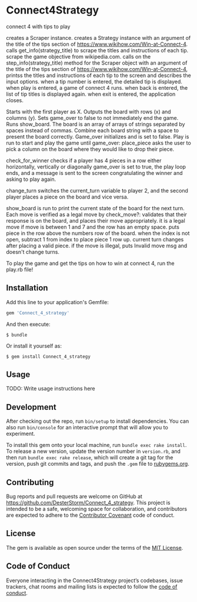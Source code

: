 # Connect4Strategy

connect 4 with tips to play


creates a Scraper instance. creates a Strategy instance with an argument of the title of the tips section of https://www.wikihow.com/Win-at-Connect-4. calls get_info(strategy_title) to scrape the titles and instructions of each tip. scrape the game objective from wikipedia.com. calls on the step_info(strategy_title) method for the Scraper object with an argument of the title of the tips section of https://www.wikihow.com/Win-at-Connect-4, printss the titles and instructions of each tip to the screen and describes the input options. when a tip number is entered, the detailed tip is displayed. when play is entered, a game of connect 4 runs. when back is entered, the list of tip titles is displayed again. when exit is entered, the application closes.

Starts with the first player as X. Outputs the board with rows (x) and columns (y). Sets game_over to false to not immediately end the game. Runs show_board. The board is an array of arrays of strings separated by spaces instead of commas. Combine each board string with a space to present the board correctly. Game_over initializes and is set to false. Play is run to start and play the game until game_over: place_piece asks the user to pick a column on the board where they would like to drop their piece.

check_for_winner checks if a player has 4 pieces in a row either horizontally, vertically or diagonally game_over is set to true, the play loop ends, and a message is sent to the screen congratulating the winner and asking to play again.

change_turn switches the current_turn variable to player 2, and the second player places a piece on the board and vice versa.

show_board is run to print the current state of the board for the next turn. Each move is verified as a legal move by check_move?: validates that their response is on the board, and places their move appropriately. it is a legal move if move is between 1 and 7 and the row has an empty space. puts piece in the row above the numbers row of the board. when the index is not open, subtract 1 from index to place piece 1 row up. current turn changes after placing a valid piece. if the move is illegal, puts Invalid move msg and doesn't change turns.

To play the game and get the tips on how to win at connect 4, run the play.rb file!

## Installation

Add this line to your application's Gemfile:

```ruby
gem 'Connect_4_strategy'
```

And then execute:

    $ bundle

Or install it yourself as:

    $ gem install Connect_4_strategy

## Usage

TODO: Write usage instructions here

## Development

After checking out the repo, run `bin/setup` to install dependencies. You can also run `bin/console` for an interactive prompt that will allow you to experiment.

To install this gem onto your local machine, run `bundle exec rake install`. To release a new version, update the version number in `version.rb`, and then run `bundle exec rake release`, which will create a git tag for the version, push git commits and tags, and push the `.gem` file to [rubygems.org](https://rubygems.org).

## Contributing

Bug reports and pull requests are welcome on GitHub at https://github.com/DesterStorm/Connect_4_strategy. This project is intended to be a safe, welcoming space for collaboration, and contributors are expected to adhere to the [Contributor Covenant](http://contributor-covenant.org) code of conduct.

## License

The gem is available as open source under the terms of the [MIT License](https://opensource.org/licenses/MIT).

## Code of Conduct

Everyone interacting in the Connect4Strategy project’s codebases, issue trackers, chat rooms and mailing lists is expected to follow the [code of conduct](https://github.com/[USERNAME]/Connect_4_strategy/blob/master/CODE_OF_CONDUCT.md).
